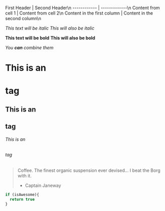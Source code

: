 First Header | Second Header\n
------------ | -------------\n
Content from cell 1 | Content from cell 2\n
Content in the first column | Content in the second column\n


*This text will be italic*
_This will also be italic_

**This text will be bold**
__This will also be bold__

_You **can** combine them_


# This is an <h1> tag
## This is an <h2> tag
###### This is an <h6> tag

  
  
> Coffee. The finest organic suspension ever devised... I beat the Borg with it.
> - Captain Janeway
  
```javascript
if (isAwesome){
  return true
}
```
